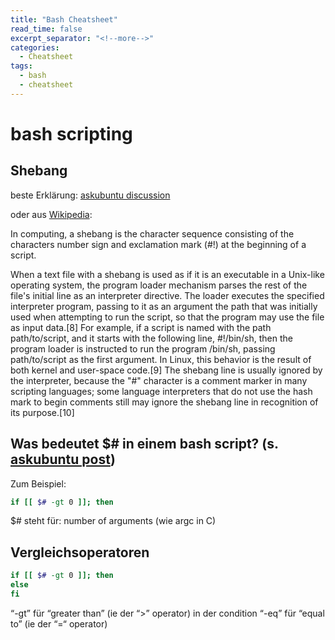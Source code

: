 ```yaml
---
title: "Bash Cheatsheet"
read_time: false
excerpt_separator: "<!--more-->"
categories:
  - Cheatsheet
tags:
  - bash 
  - cheatsheet
---
```


# bash scripting

## Shebang

beste Erklärung: [askubuntu discussion](https://stackoverflow.com/questions/7670303/purpose-of-usr-bin-python3-shebang/7670338#7670338)

oder aus [Wikipedia](https://en.wikipedia.org/wiki/Shebang_(Unix)):

In computing, a shebang is the character sequence consisting of the characters number sign and exclamation mark (#!) at the beginning of a script.

When a text file with a shebang is used as if it is an executable in a Unix-like operating system, the program loader mechanism parses the rest of the file's initial line as an interpreter directive. The loader executes the specified interpreter program, passing to it as an argument the path that was initially used when attempting to run the script, so that the program may use the file as input data.[8] For example, if a script is named with the path path/to/script, and it starts with the following line, #!/bin/sh, then the program loader is instructed to run the program /bin/sh, passing path/to/script as the first argument. In Linux, this behavior is the result of both kernel and user-space code.[9] 
The shebang line is usually ignored by the interpreter, because the "#" character is a comment marker in many scripting languages; some language interpreters that do not use the hash mark to begin comments still may ignore the shebang line in recognition of its purpose.[10] 

## Was bedeutet $# in einem bash script? (s. [askubuntu post](https://askubuntu.com/questions/939620/what-does-mean-in-bash))

Zum Beispiel:

```bash
if [[ $# -gt 0 ]]; then
```

$# steht für: number of arguments (wie argc in C)


## Vergleichsoperatoren

```bash
if [[ $# -gt 0 ]]; then
else
fi
```

“-gt” für “greater than” (ie der “>” operator) in der condition
“-eq” für “equal to” (ie der “=“ operator)
